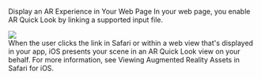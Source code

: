 Display an AR Experience in Your Web Page
In your web page, you enable AR Quick Look by linking a supported input file.

<div>
    <a rel="ar" href="/assets/models/my-model.usdz">
        <img src="/assets/models/my-model-thumbnail.jpg">
    </a>
</div>
When the user clicks the link in Safari or within a web view that's displayed in your app, iOS presents your scene in an AR Quick Look view on your behalf. For more information, see Viewing Augmented Reality Assets in Safari for iOS.
